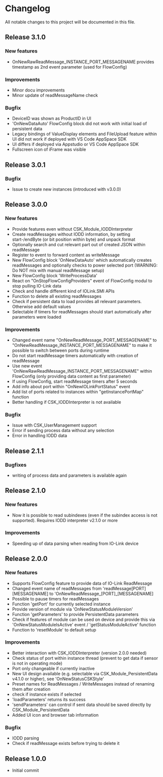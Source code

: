 # Changelog
All notable changes to this project will be documented in this file.

## Release 3.1.0

### New features
- OnNewRawReadMessage_INSTANCE_PORT_MESSAGENAME provides timestamp as 2nd event parameter (used for FlowConfig)

### Improvements
- Minor docu improvements
- Minor update of readMessageName check

### Bugfix
- DeviceID was shown as ProductID in UI
- 'OnNewDataAuto' FlowConfig block did not work with initial load of persistent data
- Legacy bindings of ValueDisplay elements and FileUpload feature within UI did not work if deployed with VS Code AppSpace SDK
- UI differs if deployed via Appstudio or VS Code AppSpace SDK
- Fullscreen icon of iFrame was visible

## Release 3.0.1

### Bugfix
- Issue to create new instances (introduced with v3.0.0)

## Release 3.0.0

### New features
- Provide features even without CSK_Module_IODDInterpreter
- Create readMessages without IODD information, by setting start-/endByte (or bit position within byte) and unpack format
- Optionally search and cut relevant part out of created JSON within readMessage
- Register to event to forward content as writeMessage
- New FlowConfig block 'OnNewDataAuto' which automatically creates readMessages and optionally checks to power selected port (WARNING: Do NOT mix with manual readMessage setup)
- New FlowConfig block 'WriteProcessData'
- React on "OnStopFlowConfigProviders" event of FlowConfig modul to stop pulling IO-Link data
- Check and handle different kind of IOLink.SMI APIs
- Function to delete all existing readMessages
- Check if persistent data to load provides all relevant parameters. Otherwise add default values
- Selectable if timers for readMessages should start automatically after parameters were loaded

### Improvements
- Changed event name "OnNewReadMessage_PORT_MESSAGENAME" to "OnNewReadMessage_INSTANCE_PORT_MESSAGENAME" to make it possible to switch between ports during runtime
- Do not start readMessage timers automatically with creation of readMessage
- Use new event 'OnNewRawReadMessage_INSTANCE_PORT_MESSAGENAME" within FlowConfig (only providing data content as first parameter)
- If using FlowConfig, start readMessage timers after 5 seconds
- Add info about port within "OnNewIOLinkPortStatus" event
- Add list of ports related to instances within "getInstancePortMap" function
- Better handling if CSK_IODDInterpreter is not available

### Bugfix
- Issue with CSK_UserManagement support
- Error if sending process data without any selection
- Error in handling IODD data

## Release 2.1.1

### Bugfixes
- writing of process data and parameters is available again

## Release 2.1.0

### New features
- Now it is possible to read subindexes (even if the subindex access is not supported). Requires IODD interpreter v2.1.0 or more

### Improvements
- Speeding up of data parsing when reading from IO-Link device

## Release 2.0.0

### New features
- Supports FlowConfig feature to provide data of IO-Link ReadMessage
- Changed event name of readMessages from 'readMessage[PORT][MESSAGENAME] to 'OnNewReadMessage_[PORT]_[MESSAGENAME]
- Possible to pause timers for readMessages
- Function 'getPort' for currently selected instance
- Provide version of module via 'OnNewStatusModuleVersion'
- Function 'getParameters' to provide PersistentData parameters
- Check if features of module can be used on device and provide this via 'OnNewStatusModuleIsActive' event / 'getStatusModuleActive' function
- Function to 'resetModule' to default setup

### Improvements
- Better interaction with CSK_IODDInterpreter (version 2.0.0 needed)
- Check status of port within instance thread (prevent to get data if sensor is not in operating mode)
- Port only changeable if currently inactive
- New UI design available (e.g. selectable via CSK_Module_PersistentData v4.1.0 or higher), see 'OnNewStatusCSKStyle'
- Preset names for ReadMessages / WriteMessages instead of renaming them after creation
- check if instance exists if selected
- 'loadParameters' returns its success
- 'sendParameters' can control if sent data should be saved directly by CSK_Module_PersistentData
- Added UI icon and browser tab information

### Bugfix
- IODD parsing
- Check if readMessage exists before trying to delete it

## Release 1.0.0
- Initial commit
